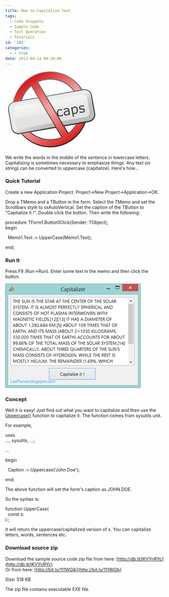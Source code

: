 ```yaml
---
title: How to Capitalize Text
tags:
  - Code Snippets
  - Sample Code
  - Text Operation
  - Tutorials
id: '102'
categories:
  - - true
date: 2013-04-14 00:28:00
---
```


![](how-to-capitalize-text/croppercapture2.jpg)

We write the words in the middle of the sentence in lowercase letters. Capitalizing is sometimes necessary to emphasize things. Any text (or string) can be converted to uppercase (capitalize). Here's how...
<!-- more -->
  
  

### Quick Tutorial

  
Create a new Application Project. Project->New Project->Application->OK.  
  
Drop a TMemo and a TButton in the form. Select the TMemo and set the Scrollbars style to ssAutoVertical. Set the caption of the TButton to "Capitalize it !". Double click the button. Then write the following:  
  

procedure TForm1.Button1Click(Sender: TObject);  
begin  
  
  Memo1.Text := UpperCase(Memo1.Text);  
  
end;

  

### Run It

Press F9 (Run->Run). Enter some text in the memo and then click the button.  
  

![](how-to-capitalize-text/lazarus-lazarus-uppercase.gif)

### Concept

Well it is easy! Just find out what you want to capitalize and then use the [Uppercase()](http://www.freepascal.org/docs-html/rtl/sysutils/uppercase.html) function to capitalize it. The function comes from sysutils unit.  
  
For example,  

uses  
..., sysutils, ...;  
  
...  
  
begin  
  
  Caption := Uppercase('John Doe');  
  
end;

  
The above function will set the form's caption as JOHN DOE.  
  
So the syntax is:  

function UpperCase(  
  const s:  
):;

  
It will return the uppercase/capitalized version of s. You can capitalize letters, words, sentences etc.  

### Download source zip

Download the sample source code zip file from here: [http://db.tt/lKVYnRYc](http://db.tt/lKVYnRYc)  
Or from here: [http://bit.ly/111WGlk](http://bit.ly/111WGlk)  
  
Size: 518 KB  
  
The zip file contains executable EXE file.